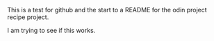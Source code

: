 This is a test for github and the start to a README for the odin project recipe project.

I am trying to see if this works.